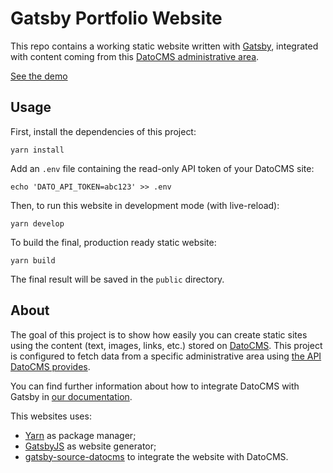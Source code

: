 # Gatsby Portfolio Website

This repo contains a working static website written with [Gatsby](https://www.gatsbyjs.org/), integrated with content coming from this [DatoCMS administrative area](https://dashboard.datocms.com/account/sites/template?name=Portfolio&siteId=604).

[See the demo](http://cranky-edison-12166d.netlify.com/)

## Usage

First, install the dependencies of this project:

```
yarn install
```

Add an `.env` file containing the read-only API token of your DatoCMS site:

```
echo 'DATO_API_TOKEN=abc123' >> .env
```

Then, to run this website in development mode (with live-reload):

```
yarn develop
```

To build the final, production ready static website:

```
yarn build
```

The final result will be saved in the `public` directory.

## About

The goal of this project is to show how easily you can create static sites using the content (text, images, links, etc.) stored on [DatoCMS](https://www.datocms.com). This project is configured to fetch data from a specific administrative area using [the API DatoCMS provides](https://docs.datocms.com/api/reference.html).

You can find further information about how to integrate DatoCMS with Gatsby in [our documentation](https://docs.datocms.com/gatsby/overview.html).

This websites uses:

* [Yarn](https://yarnpkg.com/) as package manager;
* [GatsbyJS](https://github.com/gatsbyjs/gatsby) as website generator;
* [gatsby-source-datocms](https://github.com/datocms/gatsby-source-datocms) to integrate the website with DatoCMS.

